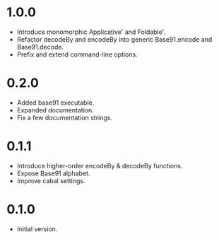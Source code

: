 
1.0.0
=====

 - Introduce monomorphic Applicative' and Foldable'.
 - Refactor decodeBy and encodeBy into generic Base91.encode and Base91.decode.
 - Prefix and extend command-line options.

0.2.0
=====

 - Added base91 executable.
 - Expanded documentation.
 - Fix a few documentation strings.

0.1.1
=====

 - Introduce higher-order encodeBy & decodeBy functions.
 - Expose Base91 alphabet.
 - Improve cabal settings.

0.1.0
=====

 - Initial version.
